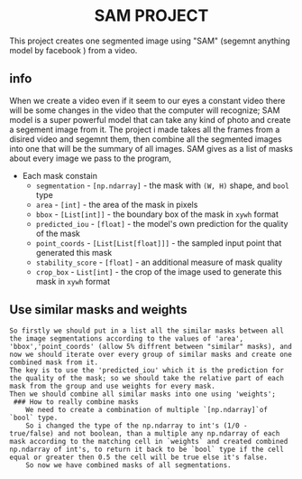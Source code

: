 <h1 align="center">SAM PROJECT</h1>
This project creates one segmented image using "SAM" (segemnt anything model by facebook ) from a video.

## info
  When we create a video even if it seem to our eyes a constant video there will be some changes in the video that the computer will recognize;
  SAM model is a super powerful model that can take any kind of photo and create a segement image from it.
  The project i made takes all the frames from a disired video and segemnt them, then combine all the segmented images into one that will be the summary of all images.
  SAM gives as a list of masks about every image we pass to the program,
  - Each mask constain
    - `segmentation` - `[np.ndarray]` - the mask with `(W, H)` shape, and `bool` type
    - `area` - `[int]` - the area of the mask in pixels
    - `bbox` - `[List[int]]` - the boundary box of the mask in `xywh` format
    - `predicted_iou` - `[float]` - the model's own prediction for the quality of the mask
    - `point_coords` - `[List[List[float]]]` - the sampled input point that generated this mask
    - `stability_score` - `[float]` - an additional measure of mask quality
    - `crop_box` - `List[int]` - the crop of the image used to generate this mask in `xywh` format
## Use similar masks and weights
    So firstly we should put in a list all the similar masks between all the image segmentations according to the values of 'area', 'bbox','point_coords' (allow 5% diffrent between "similar" masks), and now we should iterate over every group of similar masks and create one combined mask from it.
    The key is to use the 'predicted_iou' which it is the prediction for the quality of the mask; so we should take the relative part of each mask from the group and use weights for every mask.
    Then we should combine all similar masks into one using 'weights';
     ### How to really combine masks
        We need to create a combination of multiple `[np.ndarray]`of `bool` type.
        So i changed the type of the np.ndarray to int's (1/0 - true/false) and not boolean, than a multiple any np.ndarray of each mask according to the matching cell in `weights` and created combined np.ndarray of int's, to return it back to be `bool` type if the cell equal or greater then 0.5 the cell will be true else it's false.
        So now we have combined masks of all segmentations.
